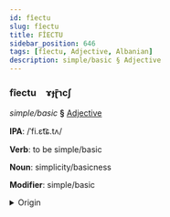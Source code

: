 ```yaml
---
id: fîectu
slug: fîectu
title: FÎECTU
sidebar_position: 646
tags: [fîectu, Adjective, Albanian]
description: simple/basic § Adjective
---
```


### fîectu&emsp;<span kind="abugida">ɤɟɽ̄ɿcʃ</span>

*simple/basic* **§** [Adjective](../../tags/Adjective)

**IPA**: /ˈfi.ɛt͡ɕ.tʌ/

**Verb**: to be simple/basic

**Noun**: simplicity/basicness

**Modifier**: simple/basic

<details>
    <summary>Origin</summary>
    Albanian thjeshtë /ˈθjɛʃtə/<br/>
    <em>Albanian Language Family</em>
</details>